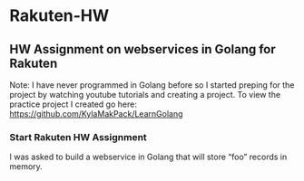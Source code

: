 # Rakuten-HW
## HW Assignment on webservices in Golang for Rakuten

Note: I have never programmed in Golang before so I started preping for the project by watching youtube tutorials and creating a project. To view the practice project I created go here: https://github.com/KylaMakPack/LearnGolang

### Start Rakuten HW Assignment
I was asked to build a webservice in Golang that will store “foo” records in memory.
